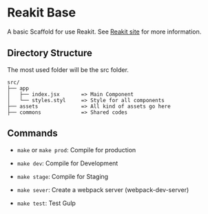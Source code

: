# Reakit Base

A basic Scaffold for use Reakit. See [Reakit site](http://reakit.nosebit.com/) for more information.


## Directory Structure

The most used folder will be the src folder.

```
src/
├── app
│   ├── index.jsx       => Main Component
│   └── styles.styl     => Style for all components
├── assets              => All kind of assets go here
├── commons             => Shared codes
```

## Commands

* `make` or `make prod`: Compile for production

* `make dev`: Compile for Development

* `make stage`: Compile for Staging

* `make sever`: Create a webpack server (webpack-dev-server)

* `make test`: Test Gulp
